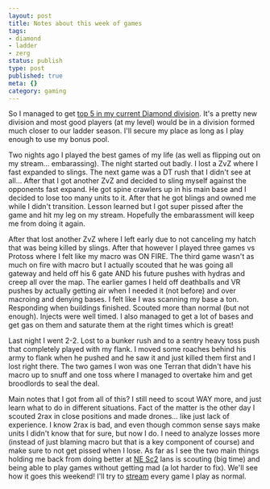 ```yaml
---
layout: post
title: Notes about this week of games
tags:
- diamond
- ladder
- zerg
status: publish
type: post
published: true
meta: {}
category: gaming
---
```

<p>So I managed to get <a href="http://us.battle.net/sc2/en/profile/280904/1/Kelsin/ladder/43147#current-rank">top 5 in my current Diamond division</a>. It's a pretty new division and most good players (at my level) would be in a division formed much closer to our ladder season. I'll secure my place as long as I play enough to use my bonus pool.</p><p>Two nights ago I played the best games of my life (as well as flipping out on my stream... embarassing). The night started out badly. I lost a ZvZ where I fast expanded to slings. The next game was a DT rush that I didn't see at all... After that I got another ZvZ and decided to sling myself against the opponents fast expand. He got spine crawlers up in his main base and I decided to lose too many units to it. After that he got blings and owned me while I didn't transition. Lesson learned but I got super pissed after the game and hit my leg on my stream. Hopefully the embarassment will keep me from doing it again.</p><p>After that lost another ZvZ where I left early due to not canceling my hatch that was being killed by slings. After that however I played three games vs Protoss where I felt like my macro was ON FIRE. The third game wasn't as much on fire with macro but I actually scouted that he was going all gateway and held off his 6 gate AND his future pushes with hydras and creep all over the map. The earlier games I held off deathballs and VR pushes by actually getting air when I needed it (not before) and over macroing and denying bases. I felt like I was scanning my base a ton. Responding when buildings finished. Scouted more than normal (but not enough). Injects were well timed. I also managed to get a lot of bases and get gas on them and saturate them at the right times which is great!</p><p>Last night I went 2-2. Lost to a bunker rush and to a sentry heavy toss push that completely played with my flank. I moved some roaches behind his army to flank when he pushed and he saw it and just killed them first and I lost right there. The two games I won was one Terran that didn't have his macro up to snuff and one toss where I managed to overtake him and get broodlords to seal the deal.</p><p>Main notes that I got from all of this? I still need to scout WAY more, and just learn what to do in different situations. Fact of the matter is the other day I scouted 2rax in close positions and made drones... like just lack of experience. I know 2rax is bad, and even though common sense says make units I didn't know that for sure, but now I do. I need to analyze losses more (instead of just blaming macro but that is a key component of course) and make sure to not get pissed when I lose. As far as I see the two main things holding me back from doing better at <a href="http://forum.nesc2league.com/">NE Sc2</a> lans is scouting (big time) and being able to play games without getting mad (a lot harder to fix). We'll see how it goes this weekend! I'll try to <a href="http://www.justin.tv/kelsinsc2">stream</a> every game I play as normal.</p>
